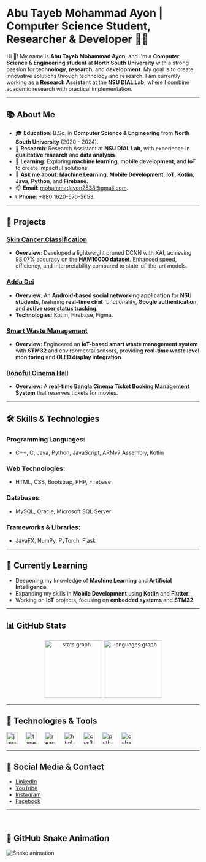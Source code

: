 # Abu Tayeb Mohammad Ayon | Computer Science Student, Researcher & Developer 👨‍💻

Hi 👋! My name is **Abu Tayeb Mohammad Ayon**, and I'm a **Computer Science & Engineering student** at **North South University** with a strong passion for **technology**, **research**, and **development**. My goal is to create innovative solutions through technology and research. I am currently working as a **Research Assistant** at the **NSU DIAL Lab**, where I combine academic research with practical implementation.

---

## 📚 About Me

- 🎓 **Education**: B.Sc. in **Computer Science & Engineering** from **North South University** (2020 - 2024).
- 🔭 **Research**: Research Assistant at **NSU DIAL Lab**, with experience in **qualitative research** and **data analysis**.
- 🌱 **Learning**: Exploring **machine learning**, **mobile development**, and **IoT** to create impactful solutions.
- 💬 **Ask me about**: **Machine Learning**, **Mobile Development**, **IoT**, **Kotlin**, **Java**, **Python**, and **Firebase**.
- 📫 **Email**: [mohammadayon2838@gmail.com](mailto:mohammadayon2838@gmail.com).
- 📞 **Phone**: +880 1620-570-5653.

---

## 🚀 Projects

### [Skin Cancer Classification](#)
- **Overview**: Developed a lightweight pruned DCNN with XAI, achieving 98.07% accuracy on the **HAM10000 dataset**. Enhanced speed, efficiency, and interpretability compared to state-of-the-art models.

### [Adda Dei](https://github.com/MohammadAyon/Adda.git)
- **Overview**: An **Android-based social networking application** for **NSU students**, featuring **real-time chat** functionality, **Google authentication**, and **active user status tracking**.
- **Technologies**: Kotlin, Firebase, Figma.

### [Smart Waste Management](#)
- **Overview**: Engineered an **IoT-based smart waste management system** with **STM32** and environmental sensors, providing **real-time waste level monitoring** and **OLED display integration**.

### [Bonoful Cinema Hall](https://github.com/MohammadAyon/Bonoful-cinema-hall.git)
- **Overview**: A **real-time Bangla Cinema Ticket Booking Management System** that reserves tickets for movies.

---

## 🛠️ Skills & Technologies

### **Programming Languages**:
- C++, C, Java, Python, JavaScript, ARMv7 Assembly, Kotlin

### **Web Technologies**:
- HTML, CSS, Bootstrap, PHP, Firebase

### **Databases**:
- MySQL, Oracle, Microsoft SQL Server

### **Frameworks & Libraries**:
- JavaFX, NumPy, PyTorch, Flask

---

## 🌱 Currently Learning

- Deepening my knowledge of **Machine Learning** and **Artificial Intelligence**.
- Expanding my skills in **Mobile Development** using **Kotlin** and **Flutter**.
- Working on **IoT** projects, focusing on **embedded systems** and **STM32**.

---

## 📊 GitHub Stats

<div align="center">
  <img src="https://github-readme-stats.vercel.app/api?username=MohammadAyon&hide_title=false&hide_rank=false&show_icons=true&include_all_commits=true&count_private=true&disable_animations=false&theme=dracula&locale=en&hide_border=false" height="150" alt="stats graph" />
  <img src="https://github-readme-stats.vercel.app/api/top-langs?username=MohammadAyon&locale=en&hide_title=false&layout=compact&card_width=320&langs_count=5&theme=dracula&hide_border=false" height="150" alt="languages graph" />
</div>

---

## 🚀 Technologies & Tools

<div align="left">
  <img src="https://cdn.jsdelivr.net/gh/devicons/devicon/icons/javascript/javascript-original.svg" height="30" alt="javascript logo" />
  <img width="12" />
  <img src="https://cdn.jsdelivr.net/gh/devicons/devicon/icons/typescript/typescript-original.svg" height="30" alt="typescript logo" />
  <img width="12" />
  <img src="https://cdn.jsdelivr.net/gh/devicons/devicon/icons/react/react-original.svg" height="30" alt="react logo" />
  <img width="12" />
  <img src="https://cdn.jsdelivr.net/gh/devicons/devicon/icons/html5/html5-original.svg" height="30" alt="html5 logo" />
  <img width="12" />
  <img src="https://cdn.jsdelivr.net/gh/devicons/devicon/icons/css3/css3-original.svg" height="30" alt="css3 logo" />
  <img width="12" />
  <img src="https://cdn.jsdelivr.net/gh/devicons/devicon/icons/python/python-original.svg" height="30" alt="python logo" />
  <img width="12" />
  <img src="https://cdn.jsdelivr.net/gh/devicons/devicon/icons/csharp/csharp-original.svg" height="30" alt="csharp logo" />
</div>

---

## 📱 Social Media & Contact

- [LinkedIn](https://www.linkedin.com/in/abu-tayeb-844644213/)
- [YouTube](https://www.youtube.com/channel/UCHDu2BrcCuuKGLL4ZyuOJ0w)
- [Instagram](https://www.instagram.com/md.ayon28/)
- [Facebook](https://www.facebook.com/md.ayon28)

---

<br clear="both">

## 🐍 GitHub Snake Animation

<img src="https://raw.githubusercontent.com/MohammadAyon/MohammadAyon/output/snake.svg" alt="Snake animation" />

